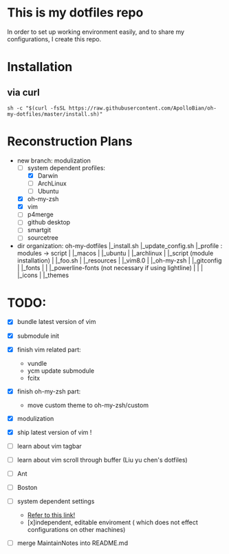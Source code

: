 # This is my dotfiles repo
In order to set up working environment easily, and to share my configurations, I create this repo.

# Installation
## via curl

```shell
sh -c "$(curl -fsSL https://raw.githubusercontent.com/ApolloBian/oh-my-dotfiles/master/install.sh)"
```

# Reconstruction Plans
 - new branch: modulization
    - [ ] system dependent profiles:
        - [x] Darwin 
        - [ ] ArchLinux
        - [ ] Ubuntu
    - [x] oh-my-zsh
    - [x] vim
    - [ ] p4merge
    - [ ] github desktop
    - [ ] smartgit
    - [ ] sourcetree

 - dir organization:
    oh-my-dotfiles
    |_install.sh
    |_update_config.sh
    |_profile : modules -> script
    | |_macos
    | |_ubuntu
    | |_archlinux
    |
    |_script (module installation)
    | |_foo.sh
    |
    |_resources
    | |_vim8.0
    | |_oh-my-zsh
    | |_gitconfig    
    | |_fonts
    | | |_powerline-fonts (not necessary if using lightline)
    | | 
    | |_icons
    | |_themes



# TODO:
 - [x] bundle latest version of vim
 - [x] submodule init
 - [x] finish vim related part:
    - vundle
    - ycm update submodule
    - fcitx
 - [x] finish oh-my-zsh part:
    - move custom theme to oh-my-zsh/custom
 - [x] modulization
 - [x] ship latest version of vim !

 - [ ] learn about vim tagbar
 - [ ] learn about vim scroll through buffer (Liu yu chen's dotfiles)
 - [ ] Ant
 - [ ] Boston
 - [ ] system dependent settings
    - [Refer to this link!](https://github.com/Leoyzen/dotfiles)
    - [x]independent, editable enviroment ( which does not effect configurations on other machines)
 - [ ] merge MaintainNotes into README.md

